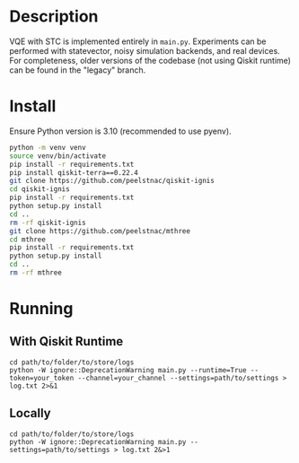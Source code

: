 # Description
VQE with STC is implemented entirely in `main.py`.
Experiments can be performed with statevector, noisy simulation backends, and real devices.
For completeness, older versions of the codebase (not using Qiskit runtime) can be found in the "legacy" branch.

# Install
Ensure Python version is 3.10 (recommended to use pyenv).
```bash
python -m venv venv
source venv/bin/activate
pip install -r requirements.txt
pip install qiskit-terra==0.22.4
git clone https://github.com/peelstnac/qiskit-ignis
cd qiskit-ignis
pip install -r requirements.txt
python setup.py install
cd ..
rm -rf qiskit-ignis
git clone https://github.com/peelstnac/mthree
cd mthree
pip install -r requirements.txt
python setup.py install
cd ..
rm -rf mthree
```

# Running

## With Qiskit Runtime
```
cd path/to/folder/to/store/logs
python -W ignore::DeprecationWarning main.py --runtime=True --token=your_token --channel=your_channel --settings=path/to/settings > log.txt 2>&1
```

## Locally
```
cd path/to/folder/to/store/logs
python -W ignore::DeprecationWarning main.py --settings=path/to/settings > log.txt 2&>1
```
